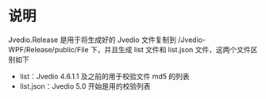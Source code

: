 ﻿# 说明

Jvedio.Release 是用于将生成好的 Jvedio 文件复制到 /Jvedio-WPF/Release/public/File 下，并且生成 list 文件和 list.json 文件，这两个文件区别如下

- list：Jvedio 4.6.1.1 及之前的用于校验文件 md5 的列表
- list.json：Jvedio 5.0 开始是用的校验列表
